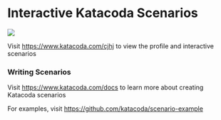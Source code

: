 # Interactive Katacoda Scenarios

[![](http://shields.katacoda.com/katacoda/cjhj/count.svg)](https://www.katacoda.com/cjhj "Get your profile on Katacoda.com")

Visit https://www.katacoda.com/cjhj to view the profile and interactive scenarios

### Writing Scenarios
Visit https://www.katacoda.com/docs to learn more about creating Katacoda scenarios

For examples, visit https://github.com/katacoda/scenario-example
